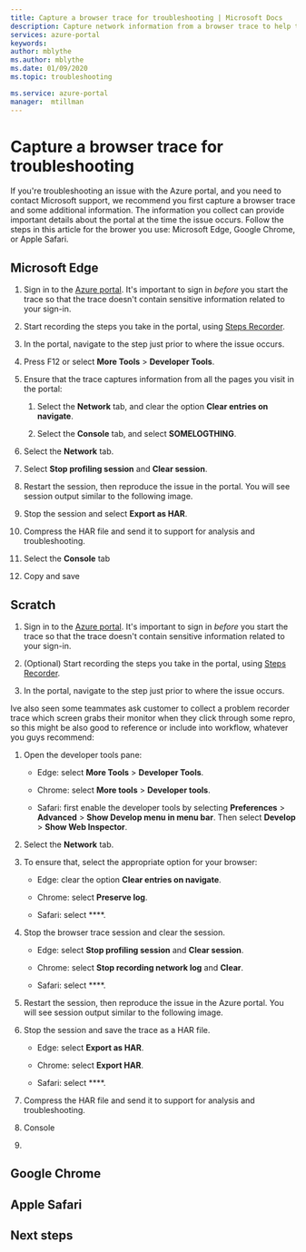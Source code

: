 ```yaml
---
title: Capture a browser trace for troubleshooting | Microsoft Docs 
description: Capture network information from a browser trace to help troubleshoot issues with the Azure portal.
services: azure-portal
keywords: 
author: mblythe
ms.author: mblythe
ms.date: 01/09/2020
ms.topic: troubleshooting

ms.service: azure-portal
manager:  mtillman
---
```


# Capture a browser trace for troubleshooting

If you're troubleshooting an issue with the Azure portal, and you need to contact Microsoft support, we recommend you first capture a browser trace and some additional information. The information you collect can provide important details about the portal at the time the issue occurs. Follow the steps in this article for the brower you use: Microsoft Edge, Google Chrome, or Apple Safari.

## Microsoft Edge

1. Sign in to the [Azure portal](https://portal.azure.com). It's important to sign in _before_ you start the trace so that the trace doesn't contain sensitive information related to your sign-in. 

1. Start recording the steps you take in the portal, using [Steps Recorder](https://support.microsoft.com/help/22878/windows-10-record-steps).

1. In the portal, navigate to the step just prior to where the issue occurs.

1. Press F12 or select **More Tools** > **Developer Tools**.

1. Ensure that the trace captures information from all the pages you visit in the portal:

    1. Select the **Network** tab, and clear the option **Clear entries on navigate**.

    1. Select the **Console** tab, and select **SOMELOGTHING**.

1. Select the **Network** tab.

1. Select **Stop profiling session** and **Clear session**.

1. Restart the session, then reproduce the issue in the portal. You will see session output similar to the following image.

1. Stop the session and select **Export as HAR**.

1. Compress the HAR file and send it to support for analysis and troubleshooting.

1. Select the **Console** tab

1. Copy and save


## Scratch

1. Sign in to the [Azure portal](https://portal.azure.com). It's important to sign in _before_ you start the trace so that the trace doesn't contain sensitive information related to your sign-in. 

1. (Optional) Start recording the steps you take in the portal, using [Steps Recorder](https://support.microsoft.com/help/22878/windows-10-record-steps).

1. In the portal, navigate to the step just prior to where the issue occurs.

 Ive also seen some teammates ask customer to collect a problem recorder trace which screen grabs their monitor when they click through some repro, so this might be also good to reference or include into workflow, whatever you guys recommend: 


1. Open the developer tools pane:

    - Edge: select **More Tools** > **Developer Tools**.

    - Chrome: select **More tools** > **Developer tools**.

    - Safari: first enable the developer tools by selecting **Preferences** > **Advanced** > **Show Develop menu in menu bar**. Then select **Develop** > **Show Web Inspector**.

1. Select the **Network** tab.

1. To ensure that, select the appropriate option for your browser:

    - Edge: clear the option **Clear entries on navigate**.

    - Chrome: select **Preserve log**.

    - Safari: select ****. 

1. Stop the browser trace session and clear the session.

    - Edge: select **Stop profiling session** and **Clear session**.

    - Chrome: select **Stop recording network log** and **Clear**.

    - Safari: select ****. 

1. Restart the session, then reproduce the issue in the Azure portal. You will see session output similar to the following image.

1. Stop the session and save the trace as a HAR file.

    - Edge: select **Export as HAR**.

    - Chrome: select **Export HAR**.

    - Safari: select ****. 

1. Compress the HAR file and send it to support for analysis and troubleshooting.

1. Console

1. 

## Google Chrome

## Apple Safari

## Next steps